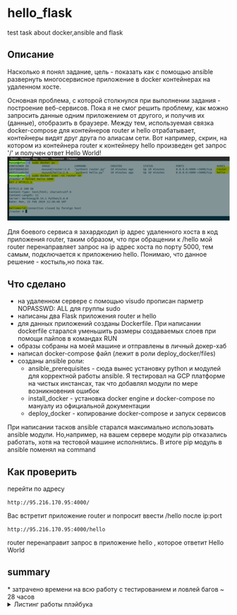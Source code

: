 # hello_flask
test task about docker,ansible and flask
<h2>Описание</h2>

Насколько я понял задание, цель - показать как с помощью ansible развернуть многосервисное приложение в docker контейнерах на удаленном хосте.

Основная проблема, с которой столкнулся при выполнении задания - построение веб-сервисов.
Пока я не смог решить проблему, как можно запросить данные одним приложением от другого, и получив их (данные), отобразить в браузере.
Между тем, используемая связка docker-compose для контейнеров router и hello отрабатывает, контейнеры видят друг друга по алиасам сети.
Вот например, скрин, на котором  из контейнера router к контейнеру hello произведен get запрос '/'  и получен ответ Hello World!
<img src="https://raw.githubusercontent.com/muxun/muxun.github.io/master/getrouterhello.png"></img>

Для боевого сервиса я захардкодил ip адрес удаленного хоста в код приложения router, 
таким образом, что при обращении к /hello мой router перенаправляет запрос  на ip адрес хоста по порту 5000, 
тем самым, подключается к приложению hello. Понимаю, что данное решение - костыль,но пока так.

<h2>Что сделано</h2>

* на удаленном сервере с помощью visudo прописан парметр NOPASSWD: ALL для группы sudo
* написаны два Flask приложения router и hello 
* для данных приложений созданы Dockerfile. 
При написании dockerfile старался уменьшить размеры создаваемых слоев при помощи пайпов в командах RUN
* образы собраны на моей машине и отправлены в личный докер-хаб
* написал docker-compose файл (лежит в роли  deploy_docker/files)
* созданы ansible роли:
  - ansible_prerequisites - сюда вынес установку python и модулей для корректной работы ansible. Я тестировал на GCP платформе на чистых инстансах, так что добавлял модули по мере возникновения ошибок
  - install_docker - установка docker engine и docker-compose по мануалу из официальной документации
  - deploy_docker - копирование docker-compose и запуск сервисов

При написании тасков ansible старался максимально использовать ansible модули. Но,например, на вашем сервере модули pip отказались работать, хотя на тестовой машине исполнялись. В итоге pip модуль в ansible поменял на command

<h2>Как проверить</h2>

перейти по адресу 

```
http://95.216.170.95:4000/

```
Вас встретит приложение router и попросит ввести /hello после ip:port

```
http://95.216.170.95:4000/hello
```

router перенаправит запрос в приложение hello , которое ответит Hello World

<h2>summary</h2>
* затрачено времени на всю работу с тестированием и ловлей багов  ~ 28 часов  

<details><summary>Листинг работы плэйбука</summary>
```
~/projects/hello_flask/ansible [master ↑·2|✔] 
22:28 # ansible-playbook install_and_deploy.yml 

PLAY [Install and deploy microservices flask app] **********************************************************************************************************************

TASK [ansible_prerequisites : Install python] **************************************************************************************************************************
changed: [95.216.170.95]

TASK [ansible_prerequisites : Install pip] *****************************************************************************************************************************
changed: [95.216.170.95]

TASK [ansible_prerequisites : Install ssl backports module] ************************************************************************************************************
ok: [95.216.170.95]

TASK [ansible_prerequisites : Install setuptools module] ***************************************************************************************************************
changed: [95.216.170.95]

TASK [ansible_prerequisites : Install docker pip  module] **************************************************************************************************************
changed: [95.216.170.95]

TASK [ansible_prerequisites : Install dokcer-compose pip module] *******************************************************************************************************
changed: [95.216.170.95]

TASK [install_docker : Add Docker gpg key] *****************************************************************************************************************************
ok: [95.216.170.95]

TASK [install_docker : Add docker repository] **************************************************************************************************************************
ok: [95.216.170.95]

TASK [install_docker : Install misc packages for docker] ***************************************************************************************************************
[DEPRECATION WARNING]: Invoking "apt" only once while using a loop via squash_actions is deprecated. Instead of using a loop to supply multiple items and specifying 
`name: "{{ item }}"`, please use `name: ['aptitude', 'apt-transport-https', 'ca-certificates', 'curl', 'software-properties-common']` and remove the loop. This feature
 will be removed in version 2.11. Deprecation warnings can be disabled by setting deprecation_warnings=False in ansible.cfg.
ok: [95.216.170.95] => (item=[u'aptitude', u'apt-transport-https', u'ca-certificates', u'curl', u'software-properties-common'])

TASK [install_docker : Install docker-ce] ******************************************************************************************************************************
ok: [95.216.170.95]

TASK [install_docker : Install docker-compose] *************************************************************************************************************************
 [WARNING]: Consider using the get_url or uri module rather than running curl.  If you need to use command because get_url or uri is insufficient you can add
warn=False to this command task or set command_warnings=False in ansible.cfg to get rid of this message.

changed: [95.216.170.95]

TASK [install_docker : Make docker-compose executable] *****************************************************************************************************************
ok: [95.216.170.95]

TASK [deploy_docker : Copy docker-compose.yml file] ********************************************************************************************************************
changed: [95.216.170.95]

TASK [deploy_docker : Run services from docker-compose.yml] ************************************************************************************************************
changed: [95.216.170.95]

PLAY RECAP *************************************************************************************************************************************************************
95.216.170.95              : ok=14   changed=8    unreachable=0    failed=0

```
</details>

   
